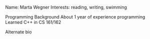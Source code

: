 Name: Marta Wegner
Interests: reading, writing, swimming

Programming Background
About 1 year of experience programming
Learned C++ in CS 161/162

Alternate bio
